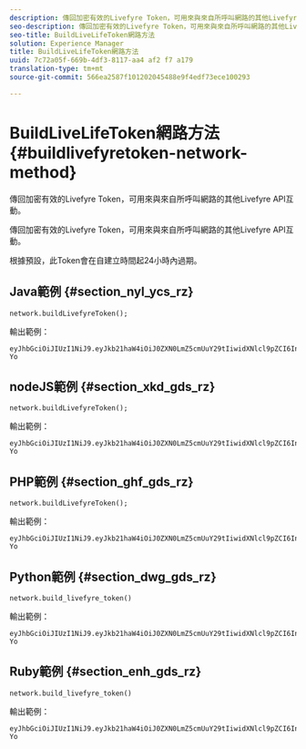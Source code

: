 ```yaml
---
description: 傳回加密有效的Livefyre Token，可用來與來自所呼叫網路的其他Livefyre API互動。
seo-description: 傳回加密有效的Livefyre Token，可用來與來自所呼叫網路的其他Livefyre API互動。
seo-title: BuildLiveLifeToken網路方法
solution: Experience Manager
title: BuildLiveLifeToken網路方法
uuid: 7c72a05f-669b-4df3-8117-aa4 af2 f7 a179
translation-type: tm+mt
source-git-commit: 566ea2587f101202045488e9f4edf73ece100293

---
```



# BuildLiveLifeToken網路方法{#buildlivefyretoken-network-method}

傳回加密有效的Livefyre Token，可用來與來自所呼叫網路的其他Livefyre API互動。

傳回加密有效的Livefyre Token，可用來與來自所呼叫網路的其他Livefyre API互動。

根據預設，此Token會在自建立時間起24小時內過期。

## Java範例 {#section_nyl_ycs_rz}

```
network.buildLivefyreToken(); 
```

輸出範例：

```
eyJhbGciOiJIUzI1NiJ9.eyJkb21haW4iOiJ0ZXN0LmZ5cmUuY29tIiwidXNlcl9pZCI6InN5c3RlbSIsImRpc3BsYXlfbmFtZSI6InN5c3RlbSIsImV4cGlyZXMiOjEzOTY2NTUwODN9.33GuJF_ou2O6CCV22Y3PlLUgP2Igy9vAXfmLONkt-Yo
```

## nodeJS範例 {#section_xkd_gds_rz}

```
network.buildLivefyreToken(); 
```

輸出範例：

```
eyJhbGciOiJIUzI1NiJ9.eyJkb21haW4iOiJ0ZXN0LmZ5cmUuY29tIiwidXNlcl9pZCI6InN5c3RlbSIsImRpc3BsYXlfbmFtZSI6InN5c3RlbSIsImV4cGlyZXMiOjEzOTY2NTUwODN9.33GuJF_ou2O6CCV22Y3PlLUgP2Igy9vAXfmLONkt-Yo
```

## PHP範例 {#section_ghf_gds_rz}

```
network.buildLivefyreToken(); 
```

輸出範例：

```
eyJhbGciOiJIUzI1NiJ9.eyJkb21haW4iOiJ0ZXN0LmZ5cmUuY29tIiwidXNlcl9pZCI6InN5c3RlbSIsImRpc3BsYXlfbmFtZSI6InN5c3RlbSIsImV4cGlyZXMiOjEzOTY2NTUwODN9.33GuJF_ou2O6CCV22Y3PlLUgP2Igy9vAXfmLONkt-Yo 
```

## Python範例 {#section_dwg_gds_rz}

```
network.build_livefyre_token() 
```

輸出範例：

```
eyJhbGciOiJIUzI1NiJ9.eyJkb21haW4iOiJ0ZXN0LmZ5cmUuY29tIiwidXNlcl9pZCI6InN5c3RlbSIsImRpc3BsYXlfbmFtZSI6InN5c3RlbSIsImV4cGlyZXMiOjEzOTY2NTUwODN9.33GuJF_ou2O6CCV22Y3PlLUgP2Igy9vAXfmLONkt-Yo 
```

## Ruby範例 {#section_enh_gds_rz}

```
network.build_livefyre_token() 
```

輸出範例：

```
eyJhbGciOiJIUzI1NiJ9.eyJkb21haW4iOiJ0ZXN0LmZ5cmUuY29tIiwidXNlcl9pZCI6InN5c3RlbSIsImRpc3BsYXlfbmFtZSI6InN5c3RlbSIsImV4cGlyZXMiOjEzOTY2NTUwODN9.33GuJF_ou2O6CCV22Y3PlLUgP2Igy9vAXfmLONkt-Yo 
```


